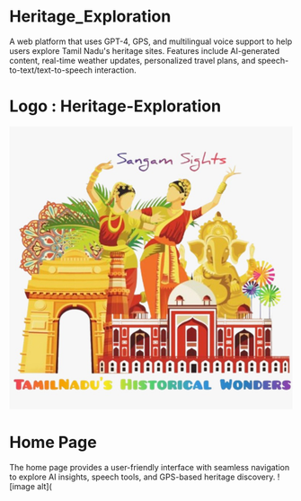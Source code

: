 # Heritage_Exploration
A web platform that uses GPT-4, GPS, and multilingual voice support to help users explore Tamil Nadu's heritage sites. Features include AI-generated content, real-time weather updates, personalized travel plans, and speech-to-text/text-to-speech interaction.
# Logo : Heritage-Exploration 
<img src="Output/Logo.jpeg" width=600 heigth=250>

# Home Page
The home page provides a user-friendly interface with seamless navigation to explore AI insights, speech tools, and GPS-based heritage discovery. ![image alt](

